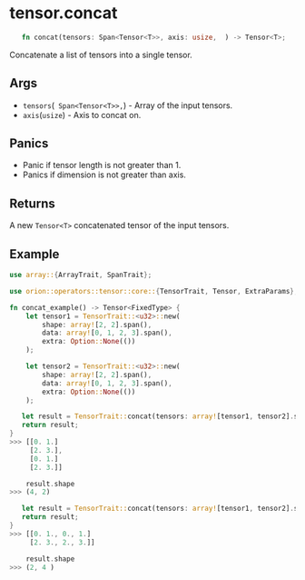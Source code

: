 # tensor.concat

```rust 
   fn concat(tensors: Span<Tensor<T>>, axis: usize,  ) -> Tensor<T>;
```

Concatenate a list of tensors into a single tensor.

## Args

* `tensors`(` Span<Tensor<T>>,`) - Array of the input tensors.
* `axis`(`usize`) -  Axis to concat on.

## Panics

* Panic if tensor length is not greater than 1.
* Panics if dimension is not greater than axis.

## Returns 

A new `Tensor<T>` concatenated tensor of the input tensors.

## Example

```rust
use array::{ArrayTrait, SpanTrait};

use orion::operators::tensor::core::{TensorTrait, Tensor, ExtraParams};

fn concat_example() -> Tensor<FixedType> {
    let tensor1 = TensorTrait::<u32>::new(
        shape: array![2, 2].span(), 
        data: array![0, 1, 2, 3].span(), 
        extra: Option::None(())
    );

    let tensor2 = TensorTrait::<u32>::new(
        shape: array![2, 2].span(), 
        data: array![0, 1, 2, 3].span(), 
        extra: Option::None(())
    );

   let result = TensorTrait::concat(tensors: array![tensor1, tensor2].span(), axis: 0);
   return result;
}
>>> [[0. 1.]
     [2. 3.],
     [0. 1.]
     [2. 3.]]

    result.shape
>>> (4, 2)

   let result = TensorTrait::concat(tensors: array![tensor1, tensor2].span(), axis: 1);
   return result;
}
>>> [[0. 1., 0., 1.]
     [2. 3., 2., 3.]]

    result.shape
>>> (2, 4 ) 
```

